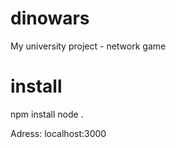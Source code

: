 # dinowars
My university project - network game

# install

npm install
node .

Adress: localhost:3000

